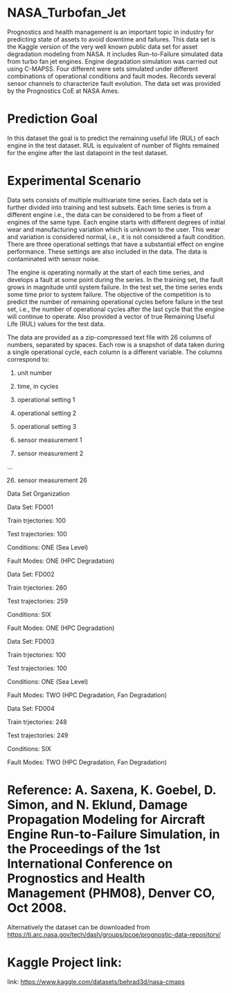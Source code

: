 # NASA_Turbofan_Jet
Prognostics and health management is an important topic in industry for predicting state of assets to avoid downtime and failures. This data set is the Kaggle version of the very well known public data set for asset degradation modeling from NASA. It includes Run-to-Failure simulated data from turbo fan jet engines.  Engine degradation simulation was carried out using C-MAPSS. Four different were sets simulated under different combinations of operational conditions and fault modes. Records several sensor channels to characterize fault evolution. The data set was provided by the Prognostics CoE at NASA Ames.

# Prediction Goal

In this dataset the goal is to predict the remaining useful life (RUL) of each engine in the test dataset. RUL is equivalent of number of flights remained for the engine after the last datapoint in the test dataset.

# Experimental Scenario

Data sets consists of multiple multivariate time series. Each data set is further divided into training and test subsets. Each time series is from a different engine i.e., the data can be considered to be from a fleet of engines of the same type. Each engine starts with different degrees of initial wear and manufacturing variation which is unknown to the user. This wear and variation is considered normal, i.e., it is not considered a fault condition. There are three operational settings that have a substantial effect on engine performance. These settings are also included in the data. The data is contaminated with sensor noise.

The engine is operating normally at the start of each time series, and develops a fault at some point during the series. In the training set, the fault grows in magnitude until system failure. In the test set, the time series ends some time prior to system failure. The objective of the competition is to predict the number of remaining operational cycles before failure in the test set, i.e., the number of operational cycles after the last cycle that the engine will continue to operate. Also provided a vector of true Remaining Useful Life (RUL) values for the test data.

The data are provided as a zip-compressed text file with 26 columns of numbers, separated by spaces. Each row is a snapshot of data taken during a single operational cycle, each column is a different variable. The columns correspond to:
1) unit number

2) time, in cycles

3) operational setting 1

4) operational setting 2

5) operational setting 3

6) sensor measurement 1

7) sensor measurement 2

…

26) sensor measurement 26

Data Set Organization

Data Set: FD001

Train trjectories: 100

Test trajectories: 100

Conditions: ONE (Sea Level)

Fault Modes: ONE (HPC Degradation)

Data Set: FD002

Train trjectories: 260

Test trajectories: 259

Conditions: SIX 

Fault Modes: ONE (HPC Degradation)

Data Set: FD003

Train trjectories: 100

Test trajectories: 100

Conditions: ONE (Sea Level)

Fault Modes: TWO (HPC Degradation, Fan Degradation)

Data Set: FD004

Train trjectories: 248

Test trajectories: 249

Conditions: SIX 

Fault Modes: TWO (HPC Degradation, Fan Degradation)

# Reference: A. Saxena, K. Goebel, D. Simon, and N. Eklund, Damage Propagation Modeling for Aircraft Engine Run-to-Failure Simulation, in the Proceedings of the 1st International Conference on Prognostics and Health Management (PHM08), Denver CO, Oct 2008.

Alternatively the dataset can be downloaded from https://ti.arc.nasa.gov/tech/dash/groups/pcoe/prognostic-data-repository/


# Kaggle Project link:
link: https://www.kaggle.com/datasets/behrad3d/nasa-cmaps
